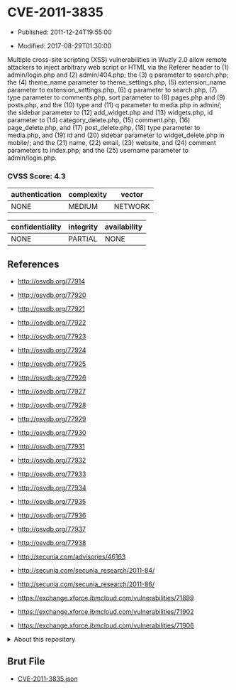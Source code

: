 # CVE-2011-3835

- Published: 2011-12-24T19:55:00

- Modified: 2017-08-29T01:30:00

Multiple cross-site scripting (XSS) vulnerabilities in Wuzly 2.0 allow remote attackers to inject arbitrary web script or HTML via the Referer header to (1) admin/login.php and (2) admin/404.php; the (3) q parameter to search.php; the (4) theme_name parameter to theme_settings.php, (5) extension_name parameter to extension_settings.php, (6) q parameter to search.php, (7) type parameter to comments.php, sort parameter to (8) pages.php and (9) posts.php, and the (10) type and (11) q parameter to media.php in admin/; the sidebar parameter to (12) add_widget.php and (13) widgets.php, id parameter to (14) category_delete.php, (15) comment.php, (16) page_delete.php, and (17) post_delete.php, (18) type parameter to media.php, and (19) id and (20) sidebar parameter to widget_delete.php in mobile/; and the (21) name, (22) email, (23) website, and (24) comment parameters to index.php; and the (25) username parameter to admin/login.php.

### CVSS Score: **4.3**

| authentication | complexity | vector |
| --- | --- | --- |
| NONE | MEDIUM | NETWORK |

| confidentiality | integrity | availability |
| --- | --- | --- |
| NONE | PARTIAL | NONE |

## References

* http://osvdb.org/77914

* http://osvdb.org/77920

* http://osvdb.org/77921

* http://osvdb.org/77922

* http://osvdb.org/77923

* http://osvdb.org/77924

* http://osvdb.org/77925

* http://osvdb.org/77926

* http://osvdb.org/77927

* http://osvdb.org/77928

* http://osvdb.org/77929

* http://osvdb.org/77930

* http://osvdb.org/77931

* http://osvdb.org/77932

* http://osvdb.org/77933

* http://osvdb.org/77934

* http://osvdb.org/77935

* http://osvdb.org/77936

* http://osvdb.org/77937

* http://osvdb.org/77938

* http://secunia.com/advisories/46163

* http://secunia.com/secunia_research/2011-84/

* http://secunia.com/secunia_research/2011-86/

* https://exchange.xforce.ibmcloud.com/vulnerabilities/71899

* https://exchange.xforce.ibmcloud.com/vulnerabilities/71902

* https://exchange.xforce.ibmcloud.com/vulnerabilities/71906

<details>
<summary>About this repository</summary> 

  This repository is part of the project [Live Hack CVE](https://github.com/Live-Hack-CVE). Main website can be found [www.live-hack.org](https://www.live-hack.org) 
  
  Made by [Sn0wAlice](https://github.com/Sn0wAlice) for the people that care about security and need to have a feed of the latest CVEs. Hope you enjoy it, don't forget to star the repo and follow me on [Twitter](https://twitter.com/Sn0wAlice) and [Github](https://github.com/Sn0wAlice). And that is my [personnal website](https://www.alice-snow.me/)

  - [Home Page](https://github.com/Live-Hack-CVE)
  - [Framework](https://github.com/Live-Hack-CVE/cve-framework)
  - [CVE database](https://github.com/Live-Hack-CVE/full_database)
  - [Changelog](https://github.com/Live-Hack-CVE/Changelog)
</details>

## Brut File

* [CVE-2011-3835.json](https://raw.githubusercontent.com/Live-Hack-CVE/full_database/main/cves/2011/CVE-2011-3835.json)


